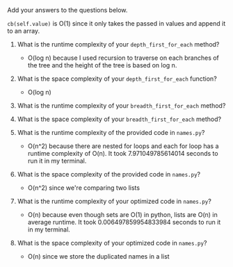 Add your answers to the questions below.

`cb(self.value)` is O(1) since it only takes the passed in values and append it to an array.

1. What is the runtime complexity of your `depth_first_for_each` method?

   - O(log n) because I used recursion to traverse on each branches of the tree and the height of the tree is based on log n.

2. What is the space complexity of your `depth_first_for_each` function?

   - O(log n)

3. What is the runtime complexity of your `breadth_first_for_each` method?

4. What is the space complexity of your `breadth_first_for_each` method?

5) What is the runtime complexity of the provided code in `names.py`?

   - O(n^2) because there are nested for loops and each for loop has a runtime complexity of O(n). It took 7.971049785614014 seconds to run it in my terminal.

6) What is the space complexity of the provided code in `names.py`?

   - O(n^2) since we're comparing two lists

7) What is the runtime complexity of your optimized code in `names.py`?

   - O(n) because even though sets are O(1) in python, lists are O(n) in average runtime. It took 0.006497859954833984 seconds to run it in my terminal.

8) What is the space complexity of your optimized code in `names.py`?
   - O(n) since we store the duplicated names in a list
